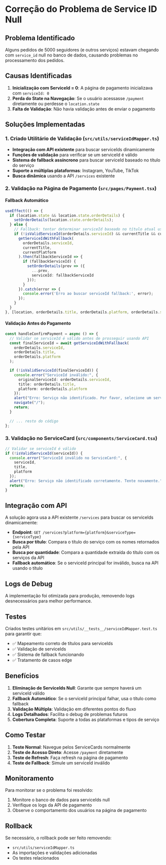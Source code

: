 # Correção do Problema de Service ID Null

## Problema Identificado

Alguns pedidos de 5000 seguidores (e outros serviços) estavam chegando com `service_id` null no banco de dados, causando problemas no processamento dos pedidos.

## Causas Identificadas

1. **Inicialização com ServiceId = 0**: A página de pagamento inicializava com `serviceId: 0`
2. **Perda do State na Navegação**: Se o usuário acessasse `/payment` diretamente ou perdesse o `location.state`
3. **Falta de Validação**: Não havia validação antes de enviar o pagamento

## Soluções Implementadas

### 1. Criado Utilitário de Validação (`src/utils/serviceIdMapper.ts`)

- **Integração com API existente** para buscar serviceIds dinamicamente
- **Funções de validação** para verificar se um serviceId é válido
- **Sistema de fallback assíncrono** para buscar serviceId baseado no título do serviço
- **Suporte a múltiplas plataformas**: Instagram, YouTube, TikTok
- **Busca dinâmica** usando a API `/services` existente

### 2. Validação na Página de Pagamento (`src/pages/Payment.tsx`)

#### Fallback Automático
```typescript
useEffect(() => {
  if (location.state && location.state.orderDetails) {
    setOrderDetails(location.state.orderDetails);
  } else {
    // Fallback: tentar determinar serviceId baseado no título atual usando API
    if (!isValidServiceId(orderDetails.serviceId) && currentTitle && currentPlatform) {
      getServiceIdWithFallback(
        orderDetails.serviceId,
        currentTitle,
        currentPlatform
      ).then(fallbackServiceId => {
        if (fallbackServiceId) {
          setOrderDetails(prev => ({
            ...prev,
            serviceId: fallbackServiceId
          }));
        }
      }).catch(error => {
        console.error('Erro ao buscar serviceId fallback:', error);
      });
    }
  }
}, [location, orderDetails.title, orderDetails.platform, orderDetails.serviceId]);
```

#### Validação Antes do Pagamento
```typescript
const handleConfirmPayment = async () => {
  // Validar se serviceId é válido antes de prosseguir usando API
  const finalServiceId = await getServiceIdWithFallback(
    orderDetails.serviceId,
    orderDetails.title,
    orderDetails.platform
  );

  if (!isValidServiceId(finalServiceId)) {
    console.error("ServiceId inválido:", {
      originalServiceId: orderDetails.serviceId,
      title: orderDetails.title,
      platform: orderDetails.platform
    });
    alert("Erro: Serviço não identificado. Por favor, selecione um serviço novamente.");
    navigate("/");
    return;
  }
  
  // ... resto do código
};
```

### 3. Validação no ServiceCard (`src/components/ServiceCard.tsx`)

```typescript
// Validar se serviceId é válido
if (!isValidServiceId(serviceId)) {
  console.error("ServiceId inválido no ServiceCard:", {
    serviceId,
    title,
    platform
  });
  alert("Erro: Serviço não identificado corretamente. Tente novamente.");
  return;
}
```

## Integração com API

A solução agora usa a API existente `/services` para buscar os serviceIds dinamicamente:

- **Endpoint**: `GET /services?platform={platform}&serviceType={serviceType}`
- **Busca por título**: Compara o título do serviço com os nomes retornados pela API
- **Busca por quantidade**: Compara a quantidade extraída do título com os serviços da API
- **Fallback automático**: Se o serviceId principal for inválido, busca na API usando o título

## Logs de Debug

A implementação foi otimizada para produção, removendo logs desnecessários para melhor performance.

## Testes

Criados testes unitários em `src/utils/__tests__/serviceIdMapper.test.ts` para garantir que:

- ✅ Mapeamento correto de títulos para serviceIds
- ✅ Validação de serviceIds
- ✅ Sistema de fallback funcionando
- ✅ Tratamento de casos edge

## Benefícios

1. **Eliminação de ServiceIds Null**: Garante que sempre haverá um serviceId válido
2. **Fallback Automático**: Se o serviceId principal falhar, usa o título como fallback
3. **Validação Múltipla**: Validação em diferentes pontos do fluxo
4. **Logs Detalhados**: Facilita o debug de problemas futuros
5. **Cobertura Completa**: Suporte a todas as plataformas e tipos de serviço

## Como Testar

1. **Teste Normal**: Navegue pelos ServiceCards normalmente
2. **Teste de Acesso Direto**: Acesse `/payment` diretamente
3. **Teste de Refresh**: Faça refresh na página de pagamento
4. **Teste de Fallback**: Simule um serviceId inválido

## Monitoramento

Para monitorar se o problema foi resolvido:

1. Monitore o banco de dados para serviceIds null
2. Verifique os logs da API de pagamento
3. Observe o comportamento dos usuários na página de pagamento

## Rollback

Se necessário, o rollback pode ser feito removendo:
- `src/utils/serviceIdMapper.ts`
- As importações e validações adicionadas
- Os testes relacionados
